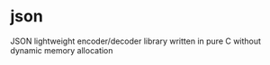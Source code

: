 # json
JSON lightweight encoder/decoder library written in pure C without dynamic memory allocation
